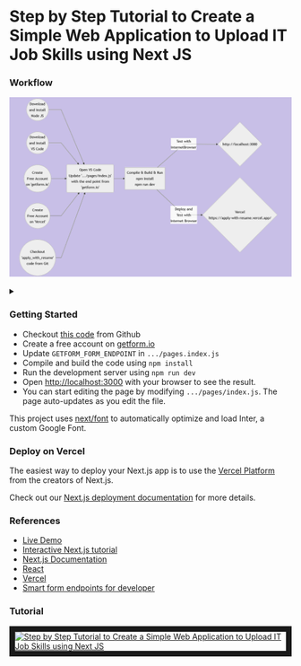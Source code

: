 
# Step by Step Tutorial to Create a Simple Web Application to Upload IT Job Skills using Next JS

### Workflow
![Alt text](wf.png)
<details>
<summary></summary>

```mermaid
graph LR
A((Download<br/>and Install<br/>Node JS)) -->
C(Open VS Code<br/>Update '.../pages/index.js'<br/>with the end point from<br/>'getform.io')
B((Download<br/>and Install<br/>VS Code)) --> C
D((Create<br/>Free Account<br/>on 'getform.io')) --> C
E((Create<br/>Free Account<br/>on 'Vercel')) --> C
F((Checkout<br/>'apply_with_resume'<br/>code from Git)) --> C
C --> G[Compile & Build & Run<br/>npm install<br/>npm run dev]
G -- Test with<br/>InternetBrowser --> H{http://localhost:3000} 
G -- Deploy and<br/>Test with<br/>Internet Browser --> I{Vercel<br/>https://apply-with-resume.vercel.app/}
```
</details>

### Getting Started

<ul>
<li>Checkout <a  href="https://github.com/lalumastan/apply_with_resume.git">this code</a> from Github</li>
<li>Create a free account on <a  href="https://getform.io">getform.io</a></li>
<li>Update <code>GETFORM_FORM_ENDPOINT</code> in <code>.../pages.index.js</code>  </li>
<li>Compile and build the code using <code>npm install</code></li>
<li>Run the development server using <code>npm run dev</code></li>
<li>Open <a  href="http://localhost:3000">http://localhost:3000</a> with your browser to see the result.</li>
<li>You can start editing the page by modifying <code>.../pages/index.js</code>. The page auto-updates as you edit the file.</li>
</ul>
This project uses <a href="https://nextjs.org/docs/basic-features/font-optimization">next/font</a> to automatically optimize and load Inter, a custom Google Font.

### Deploy on Vercel
The easiest way to deploy your Next.js app is to use the [Vercel Platform](https://vercel.com/new?utm_medium=default-template&filter=next.js&utm_source=create-next-app&utm_campaign=create-next-app-readme) from the creators of Next.js.

Check out our [Next.js deployment documentation](https://nextjs.org/docs/deployment) for more details.

### References
<ul>
<li><a  href="https://apply-with-resume.vercel.app/">Live Demo</a></li>
<li><a  href="https://nextjs.org/learn">Interactive Next.js tutorial</a></li>
<li><a  href="https://nextjs.org/docs">Next.js Documentation</a></li>
<li><a  href="https://reactjs.org/">React</a></li>
<li><a  href="https://vercel.com">Vercel</a></li>
<li><a  href="https://getform.io">Smart form endpoints for developer</a></li>
</ul>

### Tutorial
<a  href="http://www.youtube.com/watch?feature=player_embedded&v=4VXajxGMsmY"  target="_blank"><img  src="http://img.youtube.com/vi/4VXajxGMsmY/0.jpg"  alt="Step by Step Tutorial to Create a Simple Web Application to Upload IT Job Skills using Next JS"  width="240"  height="180"  border="10"  /></a>
